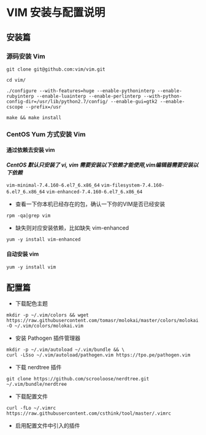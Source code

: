 # VIM 安装与配置说明

## 安装篇
### 源码安装 Vim

```shell
git clone git@github.com:vim/vim.git
```

```shell
cd vim/
```

```shell
./configure --with-features=huge --enable-pythoninterp --enable-rubyinterp --enable-luainterp --enable-perlinterp --with-python-config-dir=/usr/lib/python2.7/config/ --enable-gui=gtk2 --enable-cscope --prefix=/usr
```

```shell
make && make install
```

###  CentOS Yum 方式安装 Vim
#### 通过依赖去安装 vim
***CentOS 默认只安装了 vi, vim 需要安装以下依赖才能使用,vim编辑器需要安装以下依赖***

``vim-minimal-7.4.160-6.el7_6.x86_64``
``vim-filesystem-7.4.160-6.el7_6.x86_64``
``vim-enhanced-7.4.160-6.el7_6.x86_64``

- 查看一下你本机已经存在的包，确认一下你的VIM是否已经安装
```shell
rpm -qa|grep vim
```

- 缺失则对应安装依赖，比如缺失 vim-enhanced
```shell
yum -y install vim-enhanced
```

#### 自动安装 vim
```shell
yum -y install vim
```

## 配置篇

- 下载配色主题
```shell
mkdir -p ~/.vim/colors && wget https://raw.githubusercontent.com/tomasr/molokai/master/colors/molokai.vim -O ~/.vim/colors/molokai.vim
```

- 安装 Pathogen 插件管理器
```shell
mkdir -p ~/.vim/autoload ~/.vim/bundle && \
curl -LSso ~/.vim/autoload/pathogen.vim https://tpo.pe/pathogen.vim
```

- 下载 nerdtree 插件
```shell
git clone https://github.com/scrooloose/nerdtree.git ~/.vim/bundle/nerdtree
```

- 下载配置文件
```shell
curl -fLo ~/.vimrc https://raw.githubusercontent.com/csthink/tool/master/.vimrc
```

- 启用配置文件中引入的插件
```shell

```

